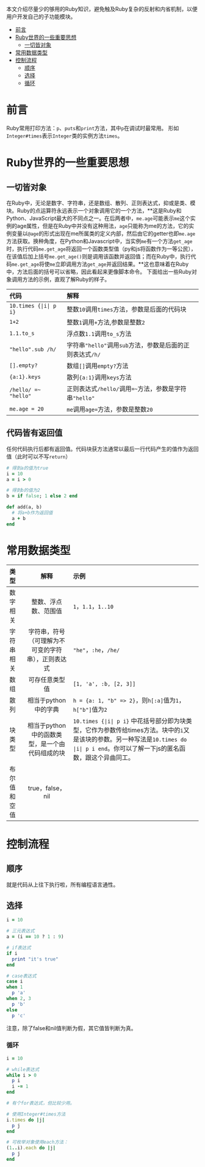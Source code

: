 本文介绍尽量少的够用的Ruby知识，避免触及Ruby复杂的反射和内省机制，以便用户开发自己的子功能模块。
- [前言](#前言)
- [Ruby世界的一些重要思想](#Ruby世界的一些重要思想)
  - [一切皆对象](#一切皆对象)
- [常用数据类型](#常用数据类型)
- [控制流程](#控制流程)
  - [顺序](#顺序)
  - [选择](#选择)
  - [循环](#循环)

# 前言
Ruby常用打印方法：`p`、`puts`和`print`方法，其中`p`在调试时最常用。
形如`Integer#times`表示`Integer`类的实例方法`times`。

# Ruby世界的一些重要思想
## 一切皆对象
在Ruby中，无论是数字、字符串，还是数组、散列、正则表达式，抑或是类、模块。Ruby的点运算符永远表示一个对象调用它的一个方法，**这是Ruby和Python、JavaScript最大的不同点之一。在后两者中，`me.age`可能表示`me`这个实例的age属性，但是在Ruby中并没有这种用法，`age`只能称为me的方法，它的实例变量以`@age`的形式出现在me所属类的定义内部，然后由它的getter也即`me.age`方法获取。换种角度，在Python和Javascript中，当实例`me`有一个方法`get_age`时，执行代码`me.get_age`将返回一个函数类型值（py和js将函数作为一等公民），在该值后加上括号`me.get_age()`则是调用该函数并返回值；而在Ruby中，执行代码`me.get_age`将使`me`立即调用方法`get_age`并返回结果。**这也意味着在Ruby中，方法后面的括号可以省略，因此看起来更像脚本命令。
下面给出一些Ruby对象调用方法的示例，直观了解Ruby的样子。

|代码|解释|
|:-|:-|
|`10.times {\|i\| p i}`|整数`10`调用`times`方法，参数是后面的代码块|
|`1+2`|整数`1`调用`+`方法,参数是整数`2`|
|`1.1.to_s`|浮点数`1.1`调用`to_s`方法|
|`"hello".sub /h/`|字符串`"hello"`调用`sub`方法，参数是后面的正则表达式`/h/`|
|`[].empty?`|数组`[]`调用`empty?`方法|
|`{a:1}.keys`|散列`{a:1}`调用`keys`方法|
|`/hello/ =~ "hello"`|正则表达式`/hello/`调用`=~`方法，参数是字符串`"hello"`|
|`me.age = 20`|`me`调用`age=`方法，参数是整数`20`|

## 代码皆有返回值
任何代码执行后都有返回值。代码块获方法通常以最后一行代码产生的值作为返回值（此时可以不写`return`）
```ruby
# 得到a的值为true
i = 10
a = i > 0

# 得到b的值为2
b = if false; 1 else 2 end

def add(a, b)
  # 将a+b作为返回值
  a + b
end
```

# 常用数据类型
|类型|解释|示例|
|:-|:------:|:-|
|数字相关|整数、浮点数、范围值|`1`，`1.1`，`1..10`|
|字符串相关|字符串，符号（可理解为不可变的字符串），正则表达式|`"he"`，`:he`，`/he/`|
|数组|可存任意类型值|`[1, 'a', :b, [2, 3]]`|
|散列|相当于python中的字典|`h = {a: 1, "b" => 2}`，则`h[:a]`值为`1`，`h["b"]`值为`2`|
|块类型|相当于python中的函数类型，是一个由代码组成的块|`10.times {\|i\| p i}` 中花括号部分即为块类型，它作为参数传给times方法。块中的`i`又是该块的参数。另一种写法是`10.times do \|i\| p i end`。你可以了解一下js的匿名函数，跟这个异曲同工。|
|布尔值和空值|true，false，nil||

# 控制流程
## 顺序
就是代码从上往下执行啦，所有编程语言通性。

## 选择
```ruby
i = 10

# 三元表达式
a = (i == 10 ? 1 : 9)

# if表达式
if i
  print "it's true"
end

# case表达式
case i
when 1
  p 'a'
when 2, 3
  p 'b'
else
  p 'c'

```
注意，除了false和nil值判断为假，其它值皆判断为真。

### 循环
```ruby
i = 10

# while表达式
while i > 0
  p i
  i -= 1
end

# 有个for表达式，但比较少用。

# 使用Integer#times方法
i.times do |j|
  p j
end

# 可枚举对象使用each方法：
(1..i).each do |j|
  p j
end
```
